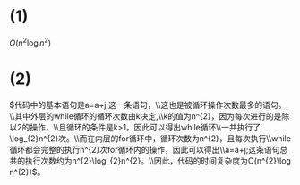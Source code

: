 ﻿# (1)
$O(n^{2}\log n^{2})$
# (2)
$代码中的基本语句是a=a+j;这一条语句，\\这也是被循环操作次数最多的语句。\\其中外层的while循环的循环次数由k决定,\\k的值为n^{2}，因为每次进行的是除以2的操作，\\且循环的条件是k>1，因此可以得出while循环\\一共执行了\log_{2}n^{2}次。\\而在内层的for循环中，循环次数为n^{2}，且每次执行\\while循环都会完整的执行n^{2}次for循环内的操作，因此可以得出\\a=a+j;这条语句总共的执行次数约为n^{2}\log_{2}n^{2}。\\因此，代码的时间复杂度为O(n^{2}\log n^{2})$。